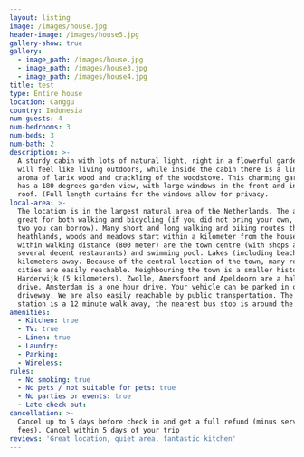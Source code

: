 ```yaml
---
layout: listing
image: /images/house.jpg
header-image: /images/house5.jpg
gallery-show: true
gallery:
  - image_path: /images/house.jpg
  - image_path: /images/house3.jpg
  - image_path: /images/house4.jpg
title: test
type: Entire house
location: Canggu
country: Indonesia
num-guests: 4
num-bedrooms: 3
num-beds: 3
num-bath: 2
description: >-
  A sturdy cabin with lots of natural light, right in a flowerful garden. It
  will feel like living outdoors, while inside the cabin there is a lingering
  aroma of larix wood and crackling of the woodstove. This charming garden room
  has a 180 degrees garden view, with large windows in the front and in the
  roof. (Full length curtains for the windows allow for privacy.
local-area: >-
  The location is in the largest natural area of the Netherlands. The area is
  great for both walking and bicycling (if you did not bring your own, we have
  two you can borrow). Many short and long walking and biking routes through
  heathlands, woods and meadows start within a kilometer from the house. Also
  within walking distance (800 meter) are the town centre (with shops and
  several decent restaurants) and swimming pool. Lakes (including beaches) are 5
  kilometers away. Because of the central location of the town, many relevant
  cities are easily reachable. Neighbouring the town is a smaller historic city,
  Harderwijk (5 kilometers). Zwolle, Amersfoort and Apeldoorn are a half hour
  drive. Amsterdam is a one hour drive. Your vehicle can be parked in our own
  driveway. We are also easily reachable by public transportation. The train
  station is a 12 minute walk away, the nearest bus stop is around the corner.
amenities:
  - Kitchen: true
  - TV: true
  - Linen: true
  - Laundry:
  - Parking:
  - Wireless:
rules:
  - No smoking: true
  - No pets / not suitable for pets: true
  - No parties or events: true
  - Late check out:
cancellation: >-
  Cancel up to 5 days before check in and get a full refund (minus service
  fees). Cancel within 5 days of your trip
reviews: 'Great location, quiet area, fantastic kitchen'
---
```

